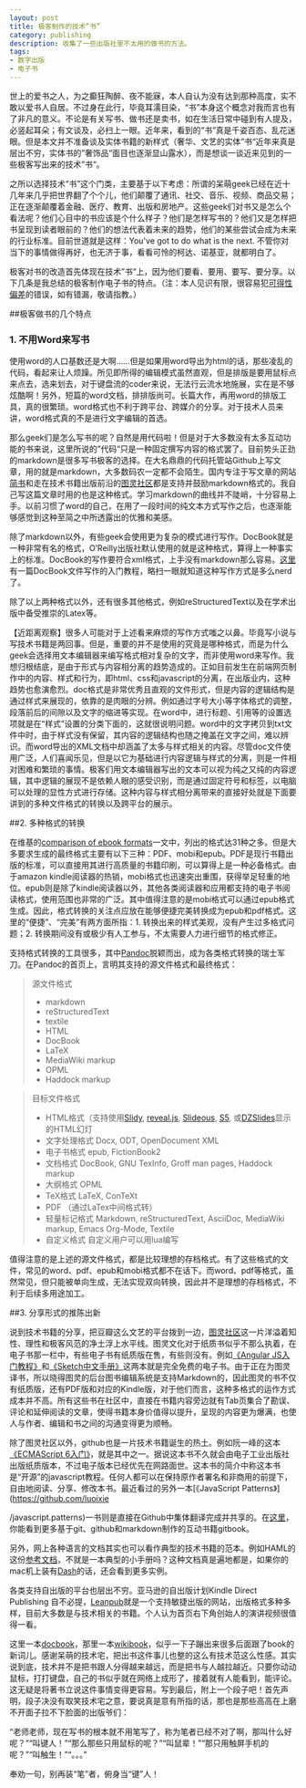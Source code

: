 ```yaml
---
layout: post
title: 极客制作的技术“书”
category: publishing
description: 收集了一些出版社里不太用的做书的方法。
tags:
- 数字出版
- 电子书
---
```


世上的爱书之人，为之癫狂陶醉、夜不能寐，本人自认为没有达到那种高度，实不敢以爱书人自居。不过身在此行，毕竟耳濡目染，“书”本身这个概念对我而言也有了非凡的意义。不论是有关写书、做书还是卖书，如在生活日常中碰到有人提及，必竖起耳朵；有文谈及，必扫上一眼。近年来，看到的“书”真是千姿百态、乱花迷眼。但是本文并不准备谈及实体书籍的新样式（奢华、文艺的实体”书“近年来真是层出不穷，实体书的”奢饰品“面目也逐渐显山露水），而是想谈一谈近来见到的一些极客写出来的技术”书“。

之所以选择技术“书”这个门类，主要基于以下考虑：所谓的呆萌geek已经在近十几年来几乎把世界翻了个个儿，他们颠覆了通讯、社交、音乐、视频、商品交易；正在逐渐颠覆着金融、医疗、教育、出版和房地产。这些geek们对书又是怎么个看法呢？他们心目中的书应该是个什么样子？他们是怎样写书的？他们又是怎样把书呈现到读者眼前的？他们的想法代表着未来的趋势，他们的某些尝试会成为未来的行业标准。目前世道就是这样：You've got to do what is the next. 不管你对当下的事情做得再好，也无济于事，看看可怜的柯达、诺基亚，就都明白了。

极客对书的改造首先体现在技术”书“上，因为他们要看、要用、要写、要分享。以下几条是我总结的极客制作电子书的特点。（注：本人见识有限，很容易犯[可得性偏差](http://baike.baidu.com/view/4544617.htm)的错误，如有错漏，敬请指教。）

##极客做书的几个特点

### 1. 不用Word来写书

使用word的人口基数还是大啊……但是如果用word导出为html的话，那些凌乱的代码，看起来让人烦躁。所见即所得的编辑模式虽然直观，但是排版是要用鼠标点来点去，选来划去，对于键盘流的coder来说，无法行云流水地施展，实在是不够炫酷啊！另外，短篇的word文档，排排版尚可。长篇大作，再用word的排版工具，真的很繁琐。word格式也不利于跨平台、跨媒介的分享。对于技术人员来讲，word格式真的不是进行文字编辑的首选。

那么geek们是怎么写书的呢？自然是用代码啦！但是对于大多数没有太多互动功能的书来说，这里所说的”代码“只是一种固定撰写内容的格式罢了。目前势头正劲的markdown是很多写书极客的选择。在大名鼎鼎的代码托管站Github上写文章，用的就是markdown，大多数码农一定都不会陌生。国内专注于写文章的网站[简书](jianshu.io)和走在技术书籍出版前沿的[图灵社区](http://www.ituring.com.cn/)都是支持并鼓励markdown格式的。我自己写这篇文章时用的也是这种格式。学习markdown的曲线并不陡峭，十分容易上手。以前习惯了word的自己，在用了一段时间的纯文本方式写作之后，也逐渐能够感觉到这种至简之中所透露出的优雅和美感。

除了markdown以外，有些geek会使用更为复杂的模式进行写作。DocBook就是一种非常有名的格式，O’Reilly出版社默认使用的就是这种格式，算得上一种事实上的标准。DocBook的写作要符合xml格式，上手没有markdown那么容易。[这里](http://soft.zdnet.com.cn/software_zone/2008/0530/893174.shtml)有一篇DocBook文件写作的入门教程，略扫一眼就知道这种写作方式是多么nerd了。

除了以上两种格式以外，还有很多其他格式，例如reStructuredText以及在学术出版中备受推崇的Latex等。

【近距离观察】很多人可能对于上述看来麻烦的写作方式嗤之以鼻。毕竟写小说与写技术书籍是两回事。但是，重要的并不是使用的究竟是哪种格式，而是为什么geek会选择用文本编辑器来编写格式相对复杂的文字，而非使用word来写作。我想归根结底，是由于形式与内容相分离的趋势造成的。正如目前发生在前端网页制作中的内容、样式和行为，即html、css和javascript的分离，在出版业内，这种趋势也愈演愈烈。doc格式是非常优秀且直观的文件形式，但是内容的逻辑结构是通过样式来展现的，依靠的是肉眼的分辨。例如通过字号大小等字体格式的调整，段落前后的间隙以及文字的缩进等实现。在word中，进行标题、引用等的设置选项就是在“样式”设置的分类下面的，这就很说明问题。word中的文字拷贝到txt文件中时，由于样式没有保留，其内容的逻辑结构也随之掩盖在文字之间，难以辨识。而word导出的XML文档中却涵盖了太多与样式相关的内容。尽管doc文件使用广泛，人们喜闻乐见，但是以它为基础进行内容逻辑与样式的分离，则是一件相对困难和繁琐的事情。极客们用文本编辑器写出的文本可以视为纯之又纯的内容逻辑，其中逻辑的展现不是依赖人眼的感受识别，而是通过固定符号和标签，以电脑可以处理的显性方式进行存储。这种内容与样式相分离带来的直接好处就是下面要讲到的多种文件格式的转换以及跨平台的展示。

##2. 多种格式的转换

在维基的[comparison of ebook formats](http://en.wikipedia.org/wiki/Comparison_of_e-book_formats)一文中，列出的格式达31种之多。但是大多要求生成的最终格式主要有以下三种：PDF、mobi和epub。PDF是现行书籍出版的标准，可以直接用其进行高质量的书籍印刷，可以算得上是一种必备格式。由于amazon kindle阅读器的热销，mobi格式也迅速突出重围，获得举足轻重的地位。epub则是除了kindle阅读器以外，其他各类阅读器和应用都支持的电子书阅读格式，使用范围也非常的广泛。其中值得注意的是mobi格式可以通过epub格式生成。因此，格式转换的关注点应放在能够便捷完美转换成为epub和pdf格式。这里的“便捷”、“完美”有两方面所指：1. 转换出来的样式美观，没有产生过多格式问题；2. 转换期间没有或极少有人工参与，不太需要人力进行细节的格式修正。

支持格式转换的工具很多，其中[Pandoc](http://johnmacfarlane.net/pandoc/)脱颖而出，成为各类格式转换的瑞士军刀。在Pandoc的首页上，言明其支持的源文件格式和最终格式：

> 源文件格式
>
> - markdown
> - reStructuredText
> - textile
> - HTML
> - DocBook
> - LaTeX
> - MediaWiki markup
> - OPML
> - Haddock markup

> 目标文件格式
>
> - HTML格式（支持使用[Slidy](http://www.w3.org/Talks/Tools/Slidy2/Overview.html#(1)), [reveal.js](http://lab.hakim.se/reveal-js/), [Slideous](http://goessner.net/articles/slideous/), [S5](http://meyerweb.com/eric/tools/s5/), 或[DZSlides](http://paulrouget.com/dzslides/)显示的HTML幻灯
> - 文字处理格式 Docx, ODT, OpenDocument XML
> - 电子书格式 epub, FictionBook2
> - 文档格式 DocBook, GNU TexInfo, Groff man pages, Haddock markup
> - 大纲格式 OPML
> - TeX格式 LaTeX, ConTeXt
> - PDF （通过LaTex中间格式转）
> - 轻量标记格式  Markdown, reStructuredText, AsciiDoc, MediaWiki markup, Emacs Org-Mode, Textile
> - 自定义格式 自定义用户可以用lua编写

值得注意的是上述的源文件格式，都是比较理想的存档格式。有了这些格式的文件，常见的word、pdf、epub和mobi格式都不在话下。而word、pdf等格式，虽然常见，但只能被单向生成，无法实现双向转换，因此并不是理想的存档格式，不利于后续多用途加工。

##3. 分享形式的推陈出新

说到技术书籍的分享，把豆瓣这么文艺的平台拨到一边，[图灵社区](http://www.ituring.com.cn/)这一片洋溢着知性、理性和极客风范的净土浮上水平线。图灵文化对于纸质书似乎不那么执着，在电子书那一栏中，有些电子书有纸质版在售，有些则没有。例如[《Angular JS入门教程》](http://www.ituring.com.cn/book/1206)和[《Sketch中文手册》](http://www.ituring.com.cn/book/1305)这两本就是完全免费的电子书。由于正在为图灵译书，所以晓得图灵的后台图书编辑系统是支持Markdown的，因此图灵的书不仅有纸质版，还有PDF版和对应的Kindle版，对于他们而言，这种多格式的运作方式成本并不高。所有这些书在社区中，直接在书籍内容旁边就有Tab页集合了勘误、评论和延伸阅读的文章，使得书籍本身价值得以提升，呈现的内容更为爆满，也使人与作者、编辑和书之间的沟通变得更为顺畅。

除了图灵社区以外，github也是一片技术书籍诞生的热土。例如阮一峰的这本[《ECMAScript 6入门》](http://es6.ruanyifeng.com/)，就是其中之一。据说这本书不久就会由电子工业出版社出版纸质版本，不过电子版本已经优先在网路面世。这本书的简介中称这本书是“开源”的javascript教程。任何人都可以在保持原作者署名和非商用的前提下，自由地阅读、分享、修改本书。最近看过的另外一本[《JavaScript Patterns》](https://github.com/luoixie

/javascript.patterns)一书则是直接在Github中集体翻译完成并共享的。在[这里](http://www.gitbook.io/)，你能看到更多基于git、github和markdown制作的互动书籍gitbook。

另外，网上各种语言的文档其实也可以看作典型的技术书籍的范本。例如HAML的这份[参考文档](http://haml.info/docs/yardoc/file.REFERENCE.html)，不就是一本典型的小手册吗？这种文档真是遍地都是，如果你的mac机上装有[Dash](http://kapeli.com/dash)的话，还会看到更多实例。

各类支持自出版的平台也层出不穷。亚马逊的自出版计划Kindle Direct Publishing 自不必提，[Leanpub](https://leanpub.com/)就是一个支持敏捷出版的网站，出版格式多种多样，目前大多数是与技术相关的书籍。个人认为首页右下角创始人的演讲视频很值得一看。

这里一本[docbook](http://docbook.org/tdg5/en/html/docbook.html)，那里一本[wikibook](http://en.wikibooks.org/wiki/XForms)，似乎一下子蹦出来很多后面跟了book的新词儿。感谢呆萌的技术宅，把出书这件事儿也整的这么有技术范这么性感。其实说到底，技术并不是把书跟人分得越来越远，而是把书与人越拉越近。只要你动动鼠标，打打键盘，自己的书似乎就在网络上成形了，接着就有人能看到，能评论。这无疑是将著书立说这件事情变得更容易。写到最后，附上一个段子吧！首先声明，段子决没有取笑技术宅之意，要说真是意有所指的话，那也是那些高高在上磨不开面子拉不下脸面的出版爷们：

“老师老师，现在写书的根本就不用笔写了，称为笔者已经不对了啊，那叫什么好呢？”“叫键人！”“那么那些只用鼠标的呢？”“叫鼠辈！”“那只用触屏手机的呢？”“叫触生！”“。。。”

奉劝一句，别再装“笔”者，俯身当“键”人！
